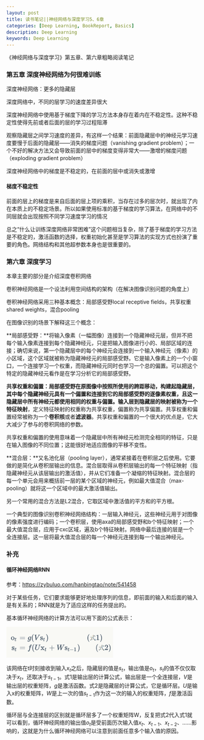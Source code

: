 ```yaml
---
layout: post
title: 读书笔记||神经网络与深度学习5、6章
categories: [Deep Learning, BookReport, Basics]
description: Deep Learning
keywords: Deep Learning
---
```


《神经网络与深度学习》第五章、第六章粗略阅读笔记

### 第五章 深度神经网络为何很难训练

深度神经网络：更多的隐藏层 

深度网络中，不同的层学习的速度差异很大

深度神经网络中使用基于梯度下降的学习方法本身存在着内在不稳定性。这种不稳定性使得先前或者后面的层的学习过程阻滞

观察隐藏层之间学习速度的差异，有这样一个结果：前面隐藏层中的神经元学习速度要慢于后面的隐藏层——消失的梯度问题（vanishing gradient problem）；一个不好的解决方法又会导致前面的层中的梯度变得非常大——激增的梯度问题（exploding gradient problem）

深度神经网络中的梯度是不稳定的，在前面的层中或消失或激增

#### 梯度不稳定性

前面的层上的梯度是来自后面的层上项的乘积，当存在过多的层次时，就出现了内在本质上的不稳定场景。所以如果使用标准的基于梯度的学习算法，在网络中的不同层就会出现按照不同学习速度学习的情况

总之“什么让训练深度网络非常困难”这个问题相当复杂，除了基于梯度的学习方法是不稳定的，激活函数的选择，权重初始化甚至是学习算法的实现方式也扮演了重要的角色。网络结构和其他超参数本身也是很重要的。

### 第六章 深度学习

本章主要的部分是介绍深度卷积网络

卷积神经网络是一个设法利用空间结构的架构（在解决图像识别问题的角度上）

卷积神经网络采用三种基本概念：局部感受野local receptive fields，共享权重shared weights，混合pooling

在图像识别的场景下解释这三个概念：

**局部感受野：**将输入像素（一幅图像）连接到一个隐藏神经元层，但并不把每个输入像素连接到每个隐藏神经元，只是把输入图像进行小的、局部区域的连接；确切来说，第一个隐藏层中的每个神经元会连接到一个输入神经元（像素）的小区域，这个区域就被称为隐藏神经元的局部感受野。它是输入像素上的一个小窗口，一个连接学习一个权重，而隐藏神经元同时也学习一个总的偏置。可以把这个特定的隐藏神经元看作是在学习分析它的局部感受野。

**共享权重和偏置：**局部感受野在原图像中按照所使用的跨距移动，构建起隐藏层，其中每个隐藏神经元具有一个偏置和连接到它的局部感受野的逐像素权重，且这一隐藏层中所有神经元都使用相同的权重与偏置。输入层到隐藏层的映射被称为一个**特征映射**，定义特征映射的权重称为共享权重，偏置称为共享偏置。共享权重和偏置经常被称为一个**卷积核**或者**滤波器**。共享权重和偏置的一个很大的优点是，它大大减少了参与的卷积网络的参数。

共享权重和偏置的使用意味着一个隐藏层中所有神经元检测完全相同的特征，只是在输入图像的不同位置；这能很好地适应图像的平移不变性。

**混合层：**又名池化层（pooling layer），通常紧接着在卷积层之后使用。它要做的是简化从卷积层输出的信息。混合层取得从卷积层输出的每一个特征映射（指隐藏神经元从该层输出的激活值），并从它们准备一个凝缩的特征映射。混合层的每一个单元会用来概括前一层的某个区域的神经元，例如最大值混合（max-pooling）就将这一个区域中的最大激活值输出。

另一个常用的混合方法是L2混合，它取区域中激活值的平方和的平方根。

一个典型的图像识别卷积神经网络结构：一层输入神经元，这些神经元用于对图像的像素强度进行编码；一个卷积层，使用axa的局部感受野和b个特征映射；一个最大值混合层，应用于cxc区域，遍及b个特征映射。网络中最后连接的层是一个全连接层。这一层将最大值混合层的每一个神经元连接到每一个输出神经元。

### 补充

#### 循环神经网络RNN

参考：https://zybuluo.com/hanbingtao/note/541458

对于某些任务，它们要求能够更好地处理序列的信息，即前面的输入和后面的输入是有关系的；RNN就是为了适应这样的任务提出的。

基本循环神经网络的计算方法可以用下面的公式表示：

<img src="2021-10-21-book2-chap56.assets/image-20211020201812689.png" alt="image-20211020201812689" style="zoom:67%;" />

该网络在t时刻接收到输入$x_t$之后，隐藏层的值是$s_t$，输出值是$o_t$，$s_t$的值不仅仅取决于$x_t$，还取决于$s_{t-1}$。式1是输出层的计算公式，输出层是一个全连接层，$V$是输出层的权重矩阵，$g$是激活函数。式2是隐藏层的计算公式，它是循环层。$U$是输入x的权重矩阵，$W$是上一次的值$s_{t-1}$作为这一次的输入的权重矩阵，$f$是激活函数。

循环层与全连接层的区别就是循环层多了一个权重矩阵W，反复把式2代入式1就可以看到，循环神经网络的输出值$o_t$是受前面历次输入值$x_t$、$x_{t-1}$、$x_{t-2}$、……影响的，这就是为什么循环神经网络可以注意到前面任意多个输入值的原因。

